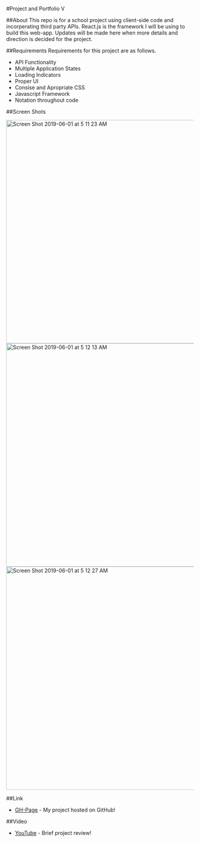#Project and Portfolio V


##About
This repo is for a school project using client-side code and incorperating third party APIs. React.js is the framework I will be using to build this web-app. Updates will be made here when more details and direction is decided for the project.

##Requirements
Requirements for this project are as follows.
  - API Functionality
  - Multiple Application States
  - Loading Indicators
  - Proper UI
  - Consise and Apropriate CSS
  - Javascript Framework
  - Notation throughout code


##Screen Shots

<img width="600" alt="Screen Shot 2019-06-01 at 5 11 23 AM" src="https://user-images.githubusercontent.com/40608307/58746418-e875b880-842b-11e9-919a-fd2859e9247f.png">
<img width="600" alt="Screen Shot 2019-06-01 at 5 12 13 AM" src="https://user-images.githubusercontent.com/40608307/58746416-e27fd780-842b-11e9-871a-6e01ca783a25.png">
<img width="600" alt="Screen Shot 2019-06-01 at 5 12 27 AM" src="https://user-images.githubusercontent.com/40608307/58746417-e3b10480-842b-11e9-9ca3-af776418ed6b.png">


##Link
* [GH-Page](https://pmritchie.github.io/WDD359) - My project hosted on GitHub!

##Video
* [YouTube](https://youtu.be/67wwIeyTSnU) - Brief project review!
